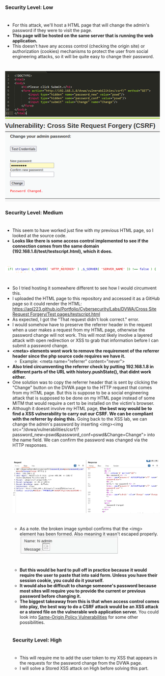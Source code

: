 ### Security Level: Low
#
* For this attack, we'll host a HTML page that will change the admin's password if they were to visit the page.
* **This page will be hosted on the same server that is running the web application.**
* This doesn't have any access control (checking the origin site) or authorization (cookies) mechanisms to protect the 
  user from social engineering attacks, so it will be quite easy to change their password.
#
![](./images/CSRF_Low1.png)
![](./images/CSRF_Low2.png)

### Security Level: Medium
#
* This seem to have worked just fine with my previous HTML page, so I looked at the source code.
* **Looks like there is some access control implemented to see if the connection comes from the same domain (192.168.1.8/test/testscript.html), which it does.**
#
![](./images/CSRF_Medium1.png)
#
* So I tried hosting it somewhere different to see how I would circumvent this.
* I uploaded the HTML page to this repository and accessed it as a GitHub page so it could render the HTML:
[https://apl223.github.io/Portfolio/Cybersecurity/Labs/DVWA/Cross Site Request Forgery/Test pages/testscript.html](https://apl223.github.io/Portfolio/Cybersecurity/Labs/DVWA/Cross%20Site%20Request%20Forgery/Test%20pages/testscript.html)
* As expected, I got the "That request didn't look correct." error.
* I would somehow have to preserve the referrer header in the request when a user makes a request from my HTML page,
  otherwise the password change will not work. This will most likely involve a layered attack with open redirection or XSS
  to grab that information before I can submit a password change.
* **<<span>meta> elements wont work to remove the requirement of the referrer header since the php source code requires we have it.**
    * Example: <<span>meta name="referrer" content="never"> 
* **Also tried circumventing the referrer check by putting 192.168.1.8 in different parts of the URL with history.pushState(), that didnt work either.**
* One solution was to copy the referrer header that is sent by clicking the "Change" button on the DVWA page to the
  HTTP request that comes from my HTML page. But this is suppose to be a social engineering attack that is supposed to be done on my HTML
  page instead of some MITM that would require a cert to be installed on the victim's browser.
* Although it doesnt involve my HTML page, **the best way would be to find a XSS vulnerability to carry out our CSRF. We can be compliant with the referrer by doing this.**
  Going back to the XSS lab, we can change the admin's password by inserting <img<span>><<span>img src="/dvwa/vulnerabilities/csrf/?password_new=pswd&password_conf=pswd&Change=Change">
  into the name field. We can confirm the password was changed via the HTTP responses.
  #
  ![](./images/CSRF_Medium2.png)
  #
  * As a note. the broken image symbol confirms that the <img<span>> element has been formed. Also meaning it wasn't escaped properly.
  ![](./images/CSRF_Medium3.png)
  #
  * **But this would be hard to pull off in practice because it would require the user to paste that into said form. Unless you have their session cookie, you could do it yourself.**
  * **It would also be difficult to change someone's password because most sites will require you to provide the current or previous password before changing it.**
  * **The biggest takeaway from this is that when access control comes into play, the best way to do a CSRF attack would be an XSS attack or a stored file on the vulnerable web application server.**
    You could look into [Same-Origin Policy Vulnerabilities](https://github.com/Apl223/Portfolio/blob/main/Cybersecurity/Books/BugBountyBootcamp/Same-Origin%20Policy%20Vulnerabilities/README.md) for some other possibilities.
  #
  ### Security Level: High
  #
  * This will require me to add the user token to my XSS that appears in the requests for the password change from the DVWA page.
  * I will solve a Stored XSS attack on High before solving this part.
